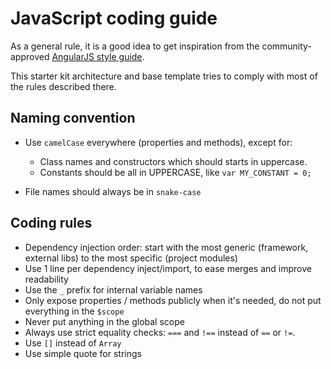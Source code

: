 # JavaScript coding guide

As a general rule, it is a good idea to get inspiration from the community-approved 
[AngularJS style guide](https://github.com/johnpapa/angular-styleguide).

This starter kit architecture and base template tries to comply with most of the rules
described there.

## Naming convention

- Use `camelCase` everywhere (properties and methods), except for:
  * Class names and constructors which should starts in uppercase.
  * Constants should be all in UPPERCASE, like `var MY_CONSTANT = 0;`
  
- File names should always be in `snake-case`

## Coding rules

- Dependency injection order: start with the most generic (framework, external libs) to the most 
  specific (project modules)
- Use 1 line per dependency inject/import, to ease merges and improve readability
- Use the `_` prefix for internal variable names
- Only expose properties / methods publicly when it's needed, do not put everything in
  the `$scope`
- Never put anything in the global scope
- Always use strict equality checks: `===` and `!==` instead of `==` or `!=`.
- Use `[]` instead of `Array`
- Use simple quote for strings 
